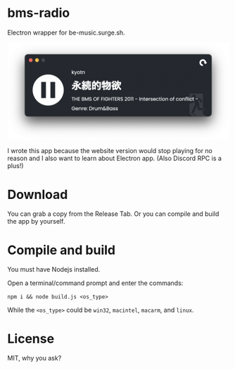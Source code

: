 # bms-radio
Electron wrapper for be-music.surge.sh.

![BMS Radio Station on macOS](preview.png "BMS Radio Station on macOS")

I wrote this app because the website version would stop playing for no reason and I also want to learn about Electron app. (Also Discord RPC is a plus!)

# Download
You can grab a copy from the Release Tab. Or you can compile and build the app by yourself.

# Compile and build
You must have Nodejs installed. 

Open a terminal/command prompt and enter the commands:

```
npm i && node build.js <os_type>
```
While the `<os_type>` could be `win32`, `macintel`, `macarm`, and `linux`.

# License
MIT, why you ask?